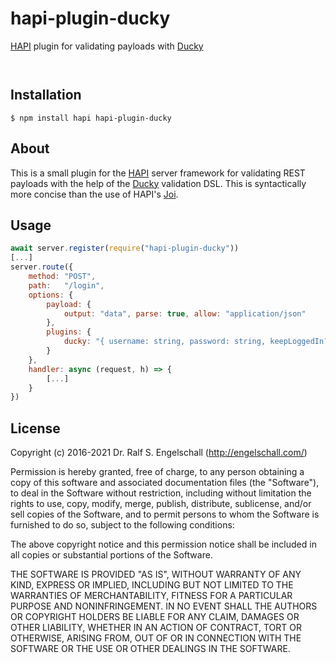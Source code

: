 
hapi-plugin-ducky
=================

[HAPI](http://hapijs.com/) plugin for validating payloads with [Ducky](http://duckyjs.com/)

<p/>
<img src="https://nodei.co/npm/hapi-plugin-ducky.png?downloads=true&stars=true" alt=""/>

<p/>
<img src="https://david-dm.org/rse/hapi-plugin-ducky.png" alt=""/>

Installation
------------

```shell
$ npm install hapi hapi-plugin-ducky
```

About
-----

This is a small plugin for the [HAPI](http://hapijs.com/) server
framework for validating REST payloads with the help of the
[Ducky](http://duckyjs.com/) validation DSL. This is syntactically more
concise than the use of HAPI's [Joi](https://github.com/hapijs/joi).

Usage
-----

```js
await server.register(require("hapi-plugin-ducky"))
[...]
server.route({
    method: "POST",
    path:   "/login",
    options: {
        payload: {
            output: "data", parse: true, allow: "application/json"
        },
        plugins: {
            ducky: "{ username: string, password: string, keepLoggedIn?: boolean }"
        }
    },
    handler: async (request, h) => {
        [...]
    }
})
```

License
-------

Copyright (c) 2016-2021 Dr. Ralf S. Engelschall (http://engelschall.com/)

Permission is hereby granted, free of charge, to any person obtaining
a copy of this software and associated documentation files (the
"Software"), to deal in the Software without restriction, including
without limitation the rights to use, copy, modify, merge, publish,
distribute, sublicense, and/or sell copies of the Software, and to
permit persons to whom the Software is furnished to do so, subject to
the following conditions:

The above copyright notice and this permission notice shall be included
in all copies or substantial portions of the Software.

THE SOFTWARE IS PROVIDED "AS IS", WITHOUT WARRANTY OF ANY KIND,
EXPRESS OR IMPLIED, INCLUDING BUT NOT LIMITED TO THE WARRANTIES OF
MERCHANTABILITY, FITNESS FOR A PARTICULAR PURPOSE AND NONINFRINGEMENT.
IN NO EVENT SHALL THE AUTHORS OR COPYRIGHT HOLDERS BE LIABLE FOR ANY
CLAIM, DAMAGES OR OTHER LIABILITY, WHETHER IN AN ACTION OF CONTRACT,
TORT OR OTHERWISE, ARISING FROM, OUT OF OR IN CONNECTION WITH THE
SOFTWARE OR THE USE OR OTHER DEALINGS IN THE SOFTWARE.

